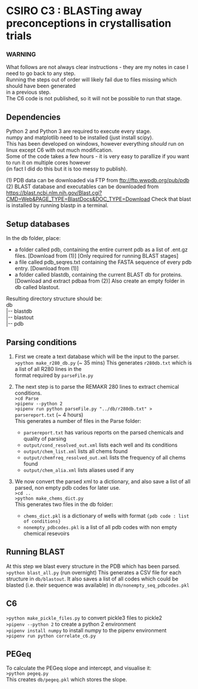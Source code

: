 # CSIRO C3 : BLASTing away preconceptions in crystallisation trials

### WARNING
What follows are not always clear instructions - they are my notes in case I need to go back to any step.\
Running the steps out of order will likely fail due to files missing which should have been generated\
in a previous step.\
The C6 code is not published, so it will not be possible to run that stage.

## Dependencies
Python 2 and Python 3 are required to execute every stage.\
numpy and matplotlib need to be installed (just install scipy).\
This has been developed on windows, however everything *should* run on linux except C6 with out much modification.\
Some of the code takes a few hours - it is very easy to parallize if you want to run it on multiple cores however\
(in fact I did do this but it is too messy to publish).

(1) PDB data can be downloaded via FTP from ftp://ftp.wwpdb.org/pub/pdb \
(2) BLAST database and executables can be downloaded from https://blast.ncbi.nlm.nih.gov/Blast.cgi?CMD=Web&PAGE_TYPE=BlastDocs&DOC_TYPE=Download
Check that blast is installed by running blastp in a terminal.

## Setup databases
In the db folder, place:
* a folder called pdb, containing the entire current pdb as a list of .ent.gz files. [Download from (1)]
[Only required for running BLAST stages]
* a file called pdb_seqres.txt containing the FASTA sequence of every pdb entry. [Download from (1)]
* a folder called blastdb, containing the current BLAST db for proteins. [Download and extract pdbaa from (2)]
Also create an empty folder in db called blastout.

Resulting directory structure should be:\
db\
|-- blastdb\
|-- blastout\
|-- pdb

## Parsing conditions
1. First we create a text database which will be the input to the parser.\
  `>python make_r280_db.py` (~ 35 mins)
   This generates `r280db.txt` which is a list of all R280 lines in the \
   format required by `parseFile.py`

2. The next step is to parse the REMAKR 280 lines to extract chemical conditions.\
   `>cd Parse`\
   `>pipenv --python 2`\
   `>pipenv run python parseFile.py "../db/r280db.txt" > parsereport.txt` (~ 4 hours)\
   This generates a number of files in the Parse folder:
   * `parsereport.txt` has various reports on the parsed chemicals and quality of parsing
   * `output/cond_resolved_out.xml` lists each well and its conditions
   * `output/chem_list.xml` lists all chems found
   * `output/chemfreq_resolved_out.xml` lists the frequency of all chems found
   * `output/chem_alia.xml` lists aliases used if any
   
3. We now convert the parsed xml to a dictionary, and also save a list of all\
   parsed, non empty pdb codes for later use.\
   `>cd ..`\
   `>python make_chems_dict.py`\
   This generates two files in the db folder:
   * `chems_dict.pkl` is a dictionary of wells with format `{pdb code : list of conditions}`
   * `nonempty_pdbcodes.pkl` is a list of all pdb codes with non empty chemical resevoirs

## Running BLAST
At this step we blast every structure in the PDB which has been parsed.
`>python blast_all.py` (run overnight)
This generates a CSV file for each structure in `db/blastout`.
It also saves a list of all codes which could be blasted (i.e. their sequence was available) in 
`db/nonempty_seq_pdbcodes.pkl`

## C6
`>python make_pickle_files.py` to convert pickle3 files to pickle2\
`>pipenv --python 2` to create a python 2 environment\
`>pipenv install numpy` to install numpy to the pipenv environment\
`>pipenv run python correlate_c6.py`

## PEGeq
To calculate the PEGeq slope and intercept, and visualise it:\
`>python pegeq.py`\
This creates `db/pegeq.pkl` which stores the slope.
